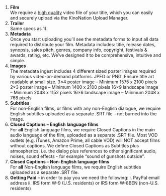 1. **Film**<br />
We require a [high quality](https://kinonation.zendesk.com/hc/en-us/articles/201443896-Video-specs) video file of your title, which you can easily and securely upload via the KinoNation Upload Manager.
2. **Trailer**<br />
Same specs as 1).
3. **Metadata**<br />
Once you start uploading you’ll see the metadata forms to input all data required to distribute your film. Metadata includes: title, release dates, synopsis, sales pitch, genres, company info, copyright, festivals & awards, rating, etc. We’ve designed it to be comprehensive, intuitive and simple.
4. **Images**<br />
The metadata ingest includes 4 different sized poster images required by various video-on-demand platforms. JPEG or PNG. Ensure title art readable at small size.
3×4 poster image – Minimum 1575 x 2100 pixels
2×3 poster image – Minimum 1400 x 2100 pixels
16×9 landscape image – Minimum 2048 x 1152 pixels
16×6 landscape image – Minimum 2048 x 768 pixels
5. **Subtitles**<br />
For non-English films, or films with any non-English dialogue, we require English subtitles uploaded as a separate .SRT file – not burned into the image.
6. **Closed Captions – English language films**<br />
For **all** English language films, we require Closed Captions in the main audio language of the film, uploaded as a separate .SRT file. Most VOD outlets (e.g. iTunes, Amazon Prime, all cable VOD) will NOT accept films without captions. We define Closed Captions as Subtitles plus atmospherics, i.e. the dialog plus references to other significant audio, noises, sound effects - for example “sound of gunshots outside”.
7. **Closed Captions – Non-English language films**<br />
For **all** Non-English language films, we require English subtitles uploaded as a separate .SRT file.
8. **Getting Paid** – in order to pay you we need the following: i. PayPal email address ii. IRS form W-9 (U.S. residents) or IRS form W-8BEN (non-U.S. residents)
